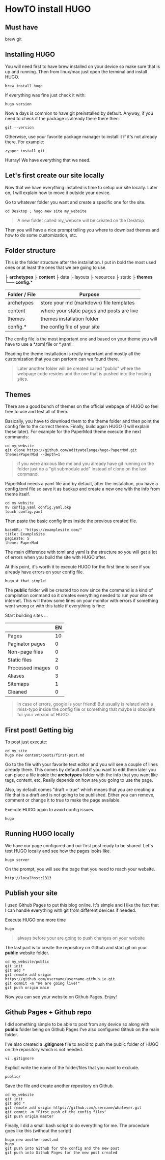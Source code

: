 # HowTO install HUGO

## Must have
brew
git

## Installing HUGO
You will need first to have brew installed on your device so make sure that is up and running. Then from linux/mac just open the terminal and install HUGO.

    brew install hugo

If everything was fine just check it with:

    hugo version

Now a days is common to have git preinstalled by default. Anyway, if you need to check if the package is already there there then:

    git --version

Otherwise, use your favorite package manager to install it if it's not already there. For example:

    zypper install git

Hurray! We have everything that we need.

## Let's first create our site locally
Now that we have everything installed is time to setup our site locally. Later on, I will explain how to move it outside your device.

Go to whatever folder you want and create a specific one for the site.

    cd Desktop ; hugo new site my_website

> A new folder called my_website will be created on the Desktop

Then you will have a nice prompt telling you where to download themes and how to do some customization, etc.
 
 ## Folder structure
This is the folder structure after the installation. I put in bold the most used ones or at least the ones that we are going to use.
 
├ **archetypes**
├ **content**
├ data
├ layouts
├ resources
├ static
├ **themes**
└── **config.***

| Folder / File | Purpose  |
|--|--|
| archetypes | store your md (markdown) file templates |
| content | where your static pages and posts are live |
| themes | themes installation folder |
| config.* | the config file of your site |

The config file is the most important one and based on your theme you will have to use a *.toml file or *.yaml.

Reading the theme installation is really important and mostly all the customization that you can perform can we found there.

> Later another folder will be created called "public" where the webpage code resides and the one that is pushed into the hosting sites.

## Themes
There are a good bunch of themes on the official webpage of HUGO so feel free to use and test all of them.

Basically, you have to download them to the theme folder and then point the config file to the correct theme. Finally, build again HUGO (I will explain these later). For example for the PaperMod theme execute the next commands:

    cd my_website
    git clone https://github.com/adityatelange/hugo-PaperMod.git themes/PaperMod --depth=1
 

> if you were anxious like me and you already have git running on the folder just do a "git submodule add" instead of clone on the last command.

PaperMod needs a yaml file and by default, after the instalation, you have a config.toml file so save it as backup and create a new one with the info from theme itself. 

    cd my_website
    mv config.yaml config.yaml.bkp
    touch config.yaml

Then paste the basic config lines inside the previous created file.

    baseURL: "https://examplesite.com/"
    title: ExampleSite
    paginate: 5
    theme: PaperMod

The main difference with toml and yaml is the structure so you will get a lot of errors when you build the site with HUGO after.

At this point, it's worth it to execute HUGO for the first time to see if you already have errors on your config file.

    hugo # that simple!
    
The **public** folder will be created too now since the command is a kind of compilation command so it creates everything needed to run your site on internet. This will throw some lines on your monitor with errors if something went wrong or with this table if everything is fine:

Start building sites …

|  | EN |
|--|--|
| Pages | 10 |
| Paginator pages | 0 |
| Non-page files | 0 |
| Static files  | 2 |
| Processed images | 0 |
| Aliases | 3 |
| Sitemaps | 1 |
| Cleaned | 0 |

> In case of errors, google is your friend! But usually is related with a miss-typo inside the config file or something that maybe is obsolete for your version of HUGO.

## First post! Getting big
To post just execute:

    cd my_site
    hugo new content/posts/first-post.md
    
Go to the file with your favorite text editor and you will see a couple of lines already there. This comes by default and if you want to edit them later you can place a file inside the **archetypes** folder with the info that you want like tags, content, etc. Really depends on how are you going to use the page.

Also, by default comes "draft = true" which means that you are creating a file that is a draft and is not going to be published. Either you can remove, comment or change it to true to make the page available.

Execute HUGO again to avoid config issues.

    hugo


## Running HUGO locally

 We have our page configured and our first post ready to be shared. Let's test HUGO locally and see how the pages looks like.

    hugo server

On the prompt, you will see the page that you need to reach your website.

    http://localhost:1313

 ## Publish your site
 
I used Github Pages to put this blog online. It's simple and I like the fact that I can handle everything with git from different devices if needed.
 
Execute HUGO one more time

    hugo

> always before your are going to push changes on your website

The last part is to create the repository on Github and start git on your **public** website folder.

    cd my_website/public
    git init
    git add *
    git remote add origin https://github.com/username/username.github.io.git
    git commit -m "We are going live!"
    git push origin main

Now you can see your website on Github Pages. Enjoy!

## Github Pages + Github repo
I did something simple to be able to post from any device so along with **public** folder being on Github Pages I've also configured Github on the main folder.

I've also created a **.gitignore** file to avoid to push the public folder of HUGO on the repository which is not needed.

    vi .gitignore

Explicit write the name of the folder/files that you want to exclude.

    public/

Save the file and create another repository on Github.

    cd my_website
    git init
    git add *
    git remote add origin https://github.com/username/whatever.git
    git commit -m "First push of the config files"
    git push origin master

Finally, I did a small bash script to do everything for me. The procedure goes like this (without the script)

    hugo new another-post.md
    hugo
    git push into Github for the config and the new post
    git push into Github Pages for the new post created

<!--stackedit_data:
eyJoaXN0b3J5IjpbMTU4NjE4NDI5LC0xNjQ2NDk0NDIwLC0yNT
A0MDUwNzYsLTIxMzY4Mzg0MTQsNjI1ODA4Mzk3LC0xMjM1NzUy
MDk2XX0=
-->